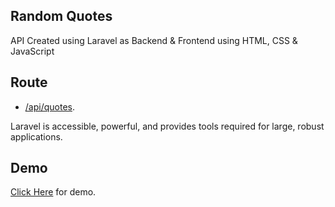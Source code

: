 ## Random Quotes

API Created using Laravel as Backend & 
Frontend using HTML, CSS & JavaScript

## Route
- [/api/quotes](https://ritik-random-quote.herokuapp.com/api/quotes).

Laravel is accessible, powerful, and provides tools required for large, robust applications.

## Demo

[Click Here](https://ritik-random-quote.mdbgo.io/) for demo.